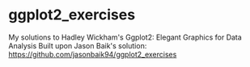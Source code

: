 # ggplot2_exercises
My solutions to Hadley Wickham's Ggplot2: Elegant Graphics for Data Analysis Built upon Jason Baik's solution: https://github.com/jasonbaik94/ggplot2_exercises
